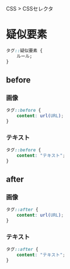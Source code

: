 CSS > CSSセレクタ
# 疑似要素
```css
タグ::疑似要素 {
	ルール;
}
```

## before
### 画像
```css
タグ::before {
	content: url(URL);
}
```
### テキスト
```css
タグ::before {
	content: "テキスト";
}
```

## after
### 画像
```css
タグ::after {
	content: url(URL);
}
```
### テキスト
```css
タグ::after {
	content: "テキスト";
}
```
